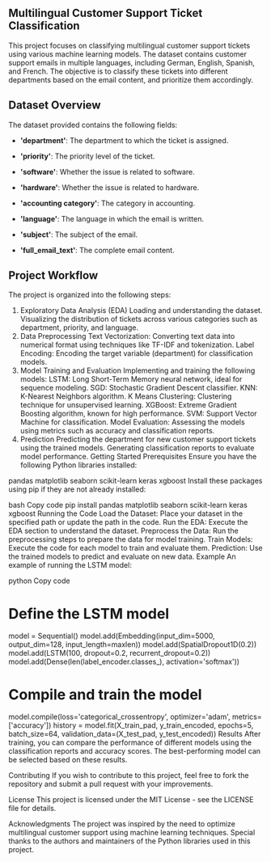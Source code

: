 ## Multilingual Customer Support Ticket Classification

This project focuses on classifying multilingual customer support tickets using various machine learning models. The dataset contains customer support emails in multiple languages, including German, English, Spanish, and French. The objective is to classify these tickets into different departments based on the email content, and prioritize them accordingly.

## Dataset Overview
 
The dataset provided contains the following fields:

- **'department'**: The department to which the ticket is assigned.
  
- **'priority'**: The priority level of the ticket.

- **'software'**: Whether the issue is related to software.

- **'hardware'**: Whether the issue is related to hardware.

- **'accounting category'**: The category in accounting.

- **'language'**: The language in which the email is written.

- **'subject'**: The subject of the email.

- **'full_email_text'**: The complete email content.

## Project Workflow

The project is organized into the following steps:

1. Exploratory Data Analysis (EDA)
Loading and understanding the dataset.
Visualizing the distribution of tickets across various categories such as department, priority, and language.
2. Data Preprocessing
Text Vectorization: Converting text data into numerical format using techniques like TF-IDF and tokenization.
Label Encoding: Encoding the target variable (department) for classification models.
3. Model Training and Evaluation
Implementing and training the following models:
LSTM: Long Short-Term Memory neural network, ideal for sequence modeling.
SGD: Stochastic Gradient Descent classifier.
KNN: K-Nearest Neighbors algorithm.
K Means Clustering: Clustering technique for unsupervised learning.
XGBoost: Extreme Gradient Boosting algorithm, known for high performance.
SVM: Support Vector Machine for classification.
Model Evaluation: Assessing the models using metrics such as accuracy and classification reports.
4. Prediction
Predicting the department for new customer support tickets using the trained models.
Generating classification reports to evaluate model performance.
Getting Started
Prerequisites
Ensure you have the following Python libraries installed:

pandas
matplotlib
seaborn
scikit-learn
keras
xgboost
Install these packages using pip if they are not already installed:

bash
Copy code
pip install pandas matplotlib seaborn scikit-learn keras xgboost
Running the Code
Load the Dataset: Place your dataset in the specified path or update the path in the code.
Run the EDA: Execute the EDA section to understand the dataset.
Preprocess the Data: Run the preprocessing steps to prepare the data for model training.
Train Models: Execute the code for each model to train and evaluate them.
Prediction: Use the trained models to predict and evaluate on new data.
Example
An example of running the LSTM model:

python
Copy code
# Define the LSTM model
model = Sequential()
model.add(Embedding(input_dim=5000, output_dim=128, input_length=maxlen))
model.add(SpatialDropout1D(0.2))
model.add(LSTM(100, dropout=0.2, recurrent_dropout=0.2))
model.add(Dense(len(label_encoder.classes_), activation='softmax'))

# Compile and train the model
model.compile(loss='categorical_crossentropy', optimizer='adam', metrics=['accuracy'])
history = model.fit(X_train_pad, y_train_encoded, epochs=5, batch_size=64, validation_data=(X_test_pad, y_test_encoded))
Results
After training, you can compare the performance of different models using the classification reports and accuracy scores. The best-performing model can be selected based on these results.

Contributing
If you wish to contribute to this project, feel free to fork the repository and submit a pull request with your improvements.

License
This project is licensed under the MIT License - see the LICENSE file for details.

Acknowledgments
The project was inspired by the need to optimize multilingual customer support using machine learning techniques.
Special thanks to the authors and maintainers of the Python libraries used in this project.
